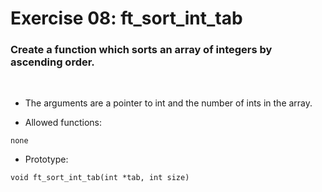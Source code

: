 # Exercise 08: ft_sort_int_tab

### Create a function which sorts an array of integers by ascending order.
<br>

- The arguments are a pointer to int and the number of ints in the array.

- Allowed functions:
```
none
```

- Prototype: 
```
void ft_sort_int_tab(int *tab, int size)
```
